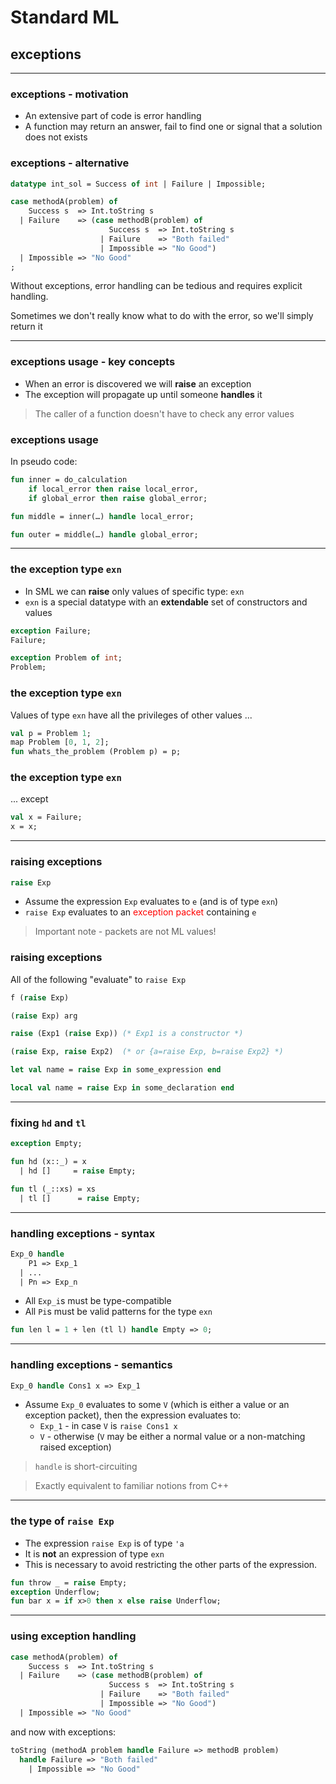 # Standard ML

## exceptions

---

### exceptions - motivation

* An extensive part of code is error handling
* A function may return an answer, fail to find one or signal that a solution does not exists

<!--vert-->

### exceptions - alternative

```sml
datatype int_sol = Success of int | Failure | Impossible;

case methodA(problem) of
    Success s  => Int.toString s
  | Failure    => (case methodB(problem) of
                      Success s  => Int.toString s
                    | Failure    => "Both failed"
                    | Impossible => "No Good")
  | Impossible => "No Good"
;
```

Without exceptions, error handling can be tedious and requires explicit handling.

Sometimes we don't really know what to do with the error, so we'll simply return it

---

### exceptions usage - key concepts

* When an error is discovered we will **raise** an exception
* The exception will propagate up until someone **handles** it
> The caller of a function doesn't have to check any error values

<!--vert-->

### exceptions usage

In pseudo code:

```sml
fun inner = do_calculation
    if local_error then raise local_error,
    if global_error then raise global_error;

fun middle = inner(…) handle local_error;

fun outer = middle(…) handle global_error;
```

---

### the exception type `exn`

* In SML we can **raise** only values of specific type: `exn`
* `exn` is a special datatype with an **extendable** set of constructors and values

```sml
exception Failure;
Failure;

exception Problem of int;
Problem;
```
<!-- .element: data-thebe-executable-sml data-language="text/x-ocaml" -->

<!--vert-->

### the exception type `exn`

Values of type `exn` have all the privileges of other values ...

```sml
val p = Problem 1;
map Problem [0, 1, 2];
fun whats_the_problem (Problem p) = p;
```
<!-- .element: data-thebe-executable-sml data-language="text/x-ocaml" -->

<!--vert-->

### the exception type `exn`
... except

```sml
val x = Failure;
x = x;
```
<!-- .element: data-thebe-executable-sml data-language="text/x-ocaml" -->

---

### raising exceptions

```sml
raise Exp
```

* Assume the expression `Exp` evaluates to `e` (and is of type `exn`)
* `raise Exp` evaluates to an <span style="color: red;">exception packet</span> containing `e`
> Important note - packets are not ML values!

<!--vert-->

### raising exceptions


All of the following "evaluate" to `raise Exp`

```sml
f (raise Exp)

(raise Exp) arg

raise (Exp1 (raise Exp)) (* Exp1 is a constructor *)

(raise Exp, raise Exp2)  (* or {a=raise Exp, b=raise Exp2} *)

let val name = raise Exp in some_expression end

local val name = raise Exp in some_declaration end
```

---

### fixing `hd` and `tl`

```sml
exception Empty;

fun hd (x::_) = x
  | hd []     = raise Empty;

fun tl (_::xs) = xs
  | tl []      = raise Empty;
```
<!-- .element: data-thebe-executable-sml data-language="text/x-ocaml" -->

---

### handling exceptions - syntax

```sml
Exp_0 handle
    P1 => Exp_1
  | ...
  | Pn => Exp_n
```

* All `Exp_i`s must be type-compatible
* All `Pi`s must be valid patterns for the type `exn`

```sml
fun len l = 1 + len (tl l) handle Empty => 0;
```
<!-- .element: data-thebe-executable-sml data-language="text/x-ocaml" -->

---

### handling exceptions - semantics

```sml
Exp_0 handle Cons1 x => Exp_1
```

* Assume `Exp_0` evaluates to some `V` (which is either a value or an exception packet), then the expression evaluates to:
  * `Exp_1` - in case `V` is `raise Cons1 x`
  * `V` - otherwise (`V` may be either a normal value or a non-matching raised exception)

> `handle` is short-circuiting

> Exactly equivalent to familiar notions from C++

---

### the type of `raise Exp`

* The expression `raise Exp` is of type `'a`
* It is **not** an expression of type `exn`
* This is necessary to avoid restricting the other parts of the expression.

```sml
fun throw _ = raise Empty;
exception Underflow;
fun bar x = if x>0 then x else raise Underflow;
```
<!-- .element: data-thebe-executable-sml data-language="text/x-ocaml" -->

---

### using exception handling

```sml
case methodA(problem) of
    Success s  => Int.toString s
  | Failure    => (case methodB(problem) of
                      Success s  => Int.toString s
                    | Failure    => "Both failed"
                    | Impossible => "No Good")
  | Impossible => "No Good"
```

and now with exceptions:

```sml
toString (methodA problem handle Failure => methodB problem)
  handle Failure => "Both failed"
    | Impossible => "No Good"
```
